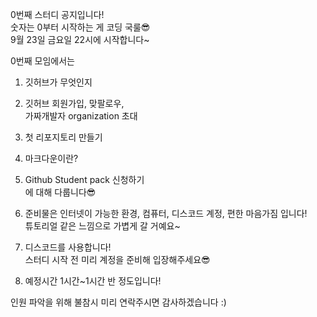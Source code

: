 0번째 스터디 공지입니다!  
숫자는 0부터 시작하는 게 코딩 국룰😎  
9월 23일 금요일 22시에 시작합니다~  

0번째 모임에서는  
1. 깃허브가 무엇인지  
2. 깃허브 회원가입, 맞팔로우,  
가짜개발자 organization 초대  
3. 첫 리포지토리 만들기  
4. 마크다운이란?  
5. Github Student pack 신청하기  
에 대해 다룹니다😎  

1. 준비물은 인터넷이 가능한 환경, 컴퓨터, 디스코드 계정, 편한 마음가짐 입니다!  
튜토리얼 같은 느낌으로 가볍게 갈 거예요~  
2. 디스코드를 사용합니다!  
스터디 시작 전 미리 계정을 준비해 입장해주세요😎  
3. 예정시간 1시간~1시간 반 정도입니다!  

인원 파악을 위해 불참시 미리 연락주시면 감사하겠습니다 :)  
